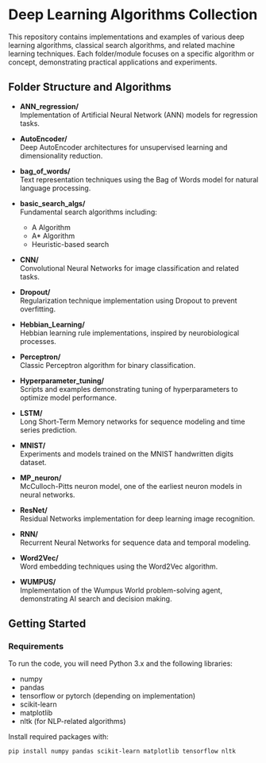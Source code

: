 # Deep Learning Algorithms Collection

This repository contains implementations and examples of various deep learning algorithms, classical search algorithms, and related machine learning techniques. Each folder/module focuses on a specific algorithm or concept, demonstrating practical applications and experiments.

## Folder Structure and Algorithms

- **ANN_regression/**  
  Implementation of Artificial Neural Network (ANN) models for regression tasks.

- **AutoEncoder/**  
  Deep AutoEncoder architectures for unsupervised learning and dimensionality reduction.

- **bag_of_words/**  
  Text representation techniques using the Bag of Words model for natural language processing.

- **basic_search_algs/**  
  Fundamental search algorithms including:  
  - A Algorithm  
  - A* Algorithm  
  - Heuristic-based search

- **CNN/**  
  Convolutional Neural Networks for image classification and related tasks.

- **Dropout/**  
  Regularization technique implementation using Dropout to prevent overfitting.

- **Hebbian_Learning/**  
  Hebbian learning rule implementations, inspired by neurobiological processes.

- **Perceptron/**  
  Classic Perceptron algorithm for binary classification.

- **Hyperparameter_tuning/**  
  Scripts and examples demonstrating tuning of hyperparameters to optimize model performance.

- **LSTM/**  
  Long Short-Term Memory networks for sequence modeling and time series prediction.

- **MNIST/**  
  Experiments and models trained on the MNIST handwritten digits dataset.

- **MP_neuron/**  
  McCulloch-Pitts neuron model, one of the earliest neuron models in neural networks.

- **ResNet/**  
  Residual Networks implementation for deep learning image recognition.

- **RNN/**  
  Recurrent Neural Networks for sequence data and temporal modeling.

- **Word2Vec/**  
  Word embedding techniques using the Word2Vec algorithm.

- **WUMPUS/**  
  Implementation of the Wumpus World problem-solving agent, demonstrating AI search and decision making.

## Getting Started

### Requirements

To run the code, you will need Python 3.x and the following libraries:

- numpy  
- pandas  
- tensorflow or pytorch (depending on implementation)  
- scikit-learn  
- matplotlib  
- nltk (for NLP-related algorithms)

Install required packages with:

```bash
pip install numpy pandas scikit-learn matplotlib tensorflow nltk
